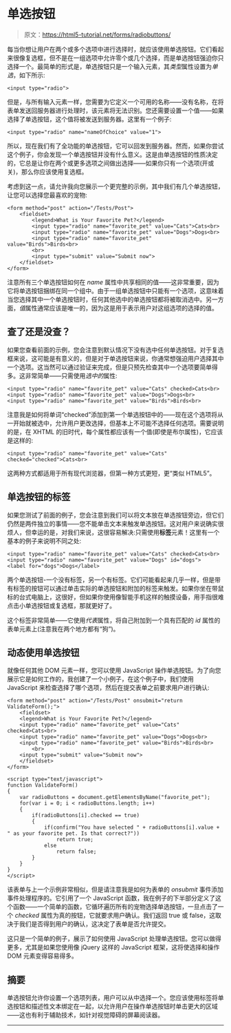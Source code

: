 # 单选按钮

> 原文：<https://html5-tutorial.net/forms/radiobuttons/>

每当你想让用户在两个或多个选项中进行选择时，就应该使用单选按钮。它们看起来很像复选框，但不是在一组选项中允许零个或几个选择，而是单选按钮强迫你只选择一个。最简单的形式是，单选按钮只是一个输入元素，其*类型*属性设置为*单选*，如下所示:

```
<input type="radio">
```

但是，与所有输入元素一样，您需要为它定义一个可用的名称——没有名称，在将表单发送回服务器进行处理时，该元素将无法识别。您还需要设置一个值——如果选择了单选按钮，这个值将被发送到服务器。这里有一个例子:

```
<input type="radio" name="nameOfChoice" value="1">
```

所以，现在我们有了全功能的单选按钮，它可以回发到服务器。然而，如果你尝试这个例子，你会发现一个单选按钮并没有什么意义。这是由单选按钮的性质决定的，它总是让你在两个或更多选项之间做出选择——如果你只有一个选项(开或关)，那么你应该使用复选框。

考虑到这一点，请允许我向您展示一个更完整的示例，其中我们有几个单选按钮，让您可以选择您最喜欢的宠物:

<input type="hidden" name="IL_IN_ARTICLE">

```
<form method="post" action="/Tests/Post">
    <fieldset>
        <legend>What is Your Favorite Pet?</legend>
        <input type="radio" name="favorite_pet" value="Cats">Cats<br>
        <input type="radio" name="favorite_pet" value="Dogs">Dogs<br>
        <input type="radio" name="favorite_pet" value="Birds">Birds<br>
        <br>
        <input type="submit" value="Submit now">
    </fieldset>
</form>
```

注意所有三个单选按钮如何在 *name* 属性中共享相同的值——这非常重要，因为它将单选按钮捆绑在同一个组中。由于一组单选按钮中只能有一个选项，这意味着当您选择其中一个单选按钮时，任何其他选中的单选按钮都将被取消选中。另一方面，*值*属性通常应该是唯一的，因为这是用于表示用户对这组选项的选择的值。

## 查了还是没查？

如果您查看前面的示例，您会注意到默认情况下没有选中任何单选按钮。对于复选框来说，这可能是有意义的，但是对于单选按钮来说，你通常想强迫用户选择其中一个选项。这当然可以通过验证来完成，但是只预先检查其中一个选项要简单得多。这非常简单——只需使用*选中的*属性:

```
<input type="radio" name="favorite_pet" value="Cats" checked>Cats<br>
<input type="radio" name="favorite_pet" value="Dogs">Dogs<br>
<input type="radio" name="favorite_pet" value="Birds">Birds<br>
```

注意我是如何将单词“checked”添加到第一个单选按钮中的——现在这个选项将从一开始就被选中，允许用户更改选择，但基本上不可能不选择任何选项。需要说明的是，在 XHTML 的旧时代，每个属性都应该有一个值(即使是布尔属性)，它应该是这样的:

```
<input type="radio" name="favorite_pet" value="Cats" checked="checked">Cats<br>
```

这两种方式都适用于所有现代浏览器，但第一种方式更短，更“类似 HTML5”。

## 单选按钮的标签

如果您测试了前面的例子，您会注意到我们可以将文本放在单选按钮旁边，但它们仍然是两件独立的事情——您不能单击文本来触发单选按钮。这对用户来说确实很烦人，但幸运的是，对我们来说，这很容易解决:只需使用**标签**元素！这里有一个基本的例子来说明不同之处:

```
<input type="radio" name="favorite_pet" value="Cats" checked>Cats<br>
<input type="radio" name="favorite_pet" value="Dogs" id="dogs">
<label for="dogs">Dogs</label>
```

两个单选按钮-一个没有标签，另一个有标签。它们可能看起来几乎一样，但是带有标签的按钮可以通过单击实际的单选按钮和附加的标签来触发。如果你坐在带鼠标的台式电脑上，这很好，但如果你使用像智能手机这样的触摸设备，用手指很难点击小单选按钮或复选框，那就更好了。

这个标签非常简单——它使用*代表*属性，将自己附加到一个具有匹配的 *id* 属性的表单元素上(注意我在两个地方都有“狗”)。

## 动态使用单选按钮

就像任何其他 DOM 元素一样，您可以使用 JavaScript 操作单选按钮。为了向您展示它是如何工作的，我创建了一个小例子，在这个例子中，我们使用 JavaScript 来检查选择了哪个选项，然后在提交表单之前要求用户进行确认:

```
<form method="post" action="/Tests/Post" onsubmit="return ValidateForm();">
    <fieldset>
    <legend>What is Your Favorite Pet?</legend>
    <input type="radio" name="favorite_pet" value="Cats" checked>Cats<br>
    <input type="radio" name="favorite_pet" value="Dogs">Dogs<br>
    <input type="radio" name="favorite_pet" value="Birds">Birds<br>
        <br>
    <input type="submit" value="Submit now">
    </fieldset>
</form>

<script type="text/javascript">
function ValidateForm()
{
    var radioButtons = document.getElementsByName("favorite_pet");
    for(var i = 0; i < radioButtons.length; i++)
    {
        if(radioButtons[i].checked == true)
        {
            if(confirm("You have selected " + radioButtons[i].value + " as your favorite pet. Is that correct?"))
                return true;
            else
                return false;
        }
    }
}
</script>
```

该表单与上一个示例非常相似，但是请注意我是如何为表单的 *onsubmit* 事件添加事件处理程序的。它引用了一个 JavaScript 函数，我在例子的下半部分定义了这个函数——一个简单的函数，它循环遍历所有的宠物选择单选按钮，一旦点击了一个 *checked* 属性为真的按钮，它就要求用户确认。我们返回 true 或 false，这取决于我们是否得到用户的确认，这决定了表单是否允许提交。

这只是一个简单的例子，展示了如何使用 JavaScript 处理单选按钮。您可以做得更多，尤其是如果您使用像 jQuery 这样的 JavaScript 框架，这将使选择和操作 DOM 元素变得容易得多。

## 摘要

单选按钮允许你设置一个选项列表，用户可以从中选择一个。您应该使用标签将单选按钮和描述性文本绑定在一起，以允许用户在操作单选按钮时单击更大的区域——这也有利于辅助技术，如针对视觉障碍的屏幕阅读器。

* * *